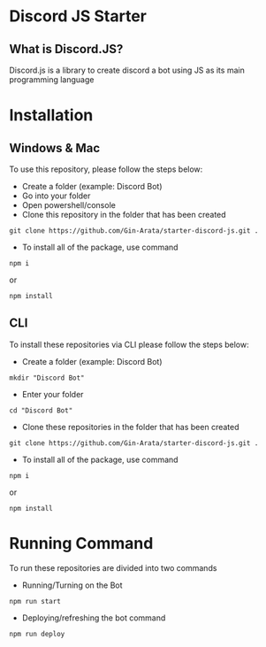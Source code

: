 # Discord JS Starter
## What is Discord.JS?
Discord.js is a library to create discord a bot using JS as its main programming language

# Installation
## Windows & Mac
To use this repository, please follow the steps below:
- Create a folder (example: Discord Bot)
- Go into your folder
- Open powershell/console
- Clone this repository in the folder that has been created
```
git clone https://github.com/Gin-Arata/starter-discord-js.git .
```
- To install all of the package, use command
```
npm i
```
or
```
npm install
```
## CLI
To install these repositories via CLI please follow the steps below:
- Create a folder (example: Discord Bot)
```
mkdir "Discord Bot"
```
- Enter your folder
```
cd "Discord Bot"
```
- Clone these repositories in the folder that has been created
```
git clone https://github.com/Gin-Arata/starter-discord-js.git .
```
- To install all of the package, use command
```
npm i
```
or
```
npm install
```

# Running Command
To run these repositories are divided into two commands
- Running/Turning on the Bot
```
npm run start
```
- Deploying/refreshing the bot command
```
npm run deploy
```
